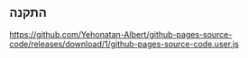 ## התקנה

https://github.com/Yehonatan-Albert/github-pages-source-code/releases/download/1/github-pages-source-code.user.js

